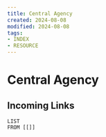 ```yaml
---
title: Central Agency
created: 2024-08-08
modified: 2024-08-08
tags: 
- INDEX
- RESOURCE
---
```

# Central Agency

## Incoming Links
```dataview
LIST
FROM [[]]
```